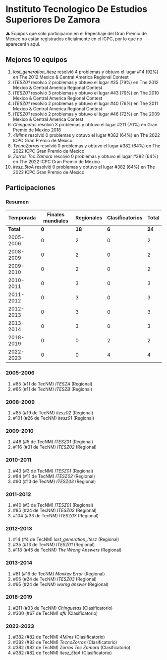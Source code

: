 # Instituto Tecnologico De Estudios Superiores De Zamora

:warning: Equipos que solo participaron en el Repechaje del Gran Premio de México no están registrados oficialmente en el ICPC, por lo que no aparecerán aquí.

## Mejores 10 equipos

1. _last_generation_itesz_ resolvió 4 problemas y obtuvo el lugar #14 (92%) en The 2012 Mexico & Central America Regional Contest
1. _ITESZ01_ resolvió 2 problemas y obtuvo el lugar #35 (79%) en The 2012 Mexico & Central America Regional Contest
1. _ITESZ01_ resolvió 3 problemas y obtuvo el lugar #43 (79%) en The 2010 Mexico & Central America Regional Contest
1. _ITESZ01_ resolvió 2 problemas y obtuvo el lugar #40 (76%) en The 2011 Mexico & Central America Regional Contest
1. _ITESZ01_ resolvió 2 problemas y obtuvo el lugar #46 (72%) en The 2009 Mexico & Central America Contest
1. _Chinguetas_ resolvió 3 problemas y obtuvo el lugar #211 (70%) en Gran Premio de Mexico 2018
1. _4Mims_ resolvió 0 problemas y obtuvo el lugar #382 (64%) en The 2022 ICPC Gran Premio de Mexico
1. _TecnoZorros_ resolvió 0 problemas y obtuvo el lugar #382 (64%) en The 2022 ICPC Gran Premio de Mexico
1. _Zorros Tec Zamora_ resolvió 0 problemas y obtuvo el lugar #382 (64%) en The 2022 ICPC Gran Premio de Mexico
1. _itesz_5toA_ resolvió 0 problemas y obtuvo el lugar #382 (64%) en The 2022 ICPC Gran Premio de Mexico

## Participaciones

### Resumen

| Temporada | Finales mundiales | Regionales | Clasificatorios | Total |
| --- | --- | --- | --- | --- |
| **Total** | **0** | **18** | **6** | **24** |
| 2005-2006 | 0 | 2 | 0 | 2 |
| 2008-2009 | 0 | 2 | 0 | 2 |
| 2009-2010 | 0 | 2 | 0 | 2 |
| 2010-2011 | 0 | 3 | 0 | 3 |
| 2011-2012 | 0 | 3 | 0 | 3 |
| 2012-2013 | 0 | 3 | 0 | 3 |
| 2013-2014 | 0 | 3 | 0 | 3 |
| 2018-2019 | 0 | 0 | 2 | 2 |
| 2022-2023 | 0 | 0 | 4 | 4 |

### 2005-2006

1. #85 (#11 de TecNM) _ITESZA_ (Regional)
1. #85 (#11 de TecNM) _ITESZB_ (Regional)

### 2008-2009

1. #85 (#19 de TecNM) _itesz02_ (Regional)
1. #101 (#26 de TecNM) _itesz01_ (Regional)

### 2009-2010

1. #46 (#5 de TecNM) _ITESZ01_ (Regional)
1. #116 (#31 de TecNM) _ITESZ02_ (Regional)

### 2010-2011

1. #43 (#3 de TecNM) _ITESZ01_ (Regional)
1. #84 (#11 de TecNM) _ITESZ02_ (Regional)
1. #90 (#13 de TecNM) _ITESZ03_ (Regional)

### 2011-2012

1. #40 (#3 de TecNM) _ITESZ01_ (Regional)
1. #85 (#24 de TecNM) _ITESZ02_ (Regional)
1. #104 (#33 de TecNM) _ITESZ03_ (Regional)

### 2012-2013

1. #14 (#4 de TecNM) _last_generation_itesz_ (Regional)
1. #35 (#13 de TecNM) _ITESZ01_ (Regional)
1. #118 (#45 de TecNM) _The Wrong Answers_ (Regional)

### 2013-2014

1. #81 (#16 de TecNM) _Monkey Error_ (Regional)
1. #95 (#24 de TecNM) _ITESZ03_ (Regional)
1. #95 (#24 de TecNM) _worng answer_ (Regional)

### 2018-2019

1. #211 (#33 de TecNM) _Chinguetas_ (Clasificatorio)
1. #300 (#67 de TecNM) _afk_ (Clasificatorio)

### 2022-2023

1. #382 (#82 de TecNM) _4Mims_ (Clasificatorio)
1. #382 (#82 de TecNM) _TecnoZorros_ (Clasificatorio)
1. #382 (#82 de TecNM) _Zorros Tec Zamora_ (Clasificatorio)
1. #382 (#82 de TecNM) _itesz_5toA_ (Clasificatorio)




